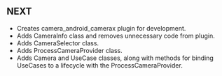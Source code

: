 ## NEXT

* Creates camera_android_camerax plugin for development.
* Adds CameraInfo class and removes unnecessary code from plugin.
* Adds CameraSelector class.
* Adds ProcessCameraProvider class.
* Adds Camera and UseCase classes, along with methods for binding UseCases to a lifecycle with the ProcessCameraProvider.
